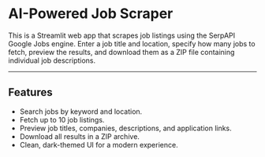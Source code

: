 # AI-Powered Job Scraper

This is a Streamlit web app that scrapes job listings using the SerpAPI Google Jobs engine. Enter a job title and location, specify how many jobs to fetch, preview the results, and download them as a ZIP file containing individual job descriptions.

---

## Features

- Search jobs by keyword and location.
- Fetch up to 10 job listings.
- Preview job titles, companies, descriptions, and application links.
- Download all results in a ZIP archive.
- Clean, dark-themed UI for a modern experience.


